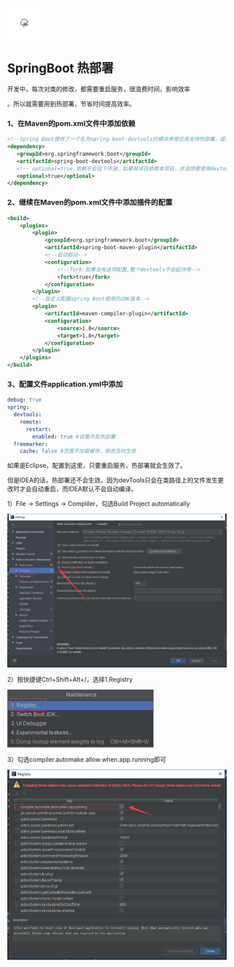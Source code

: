 [<img src="../../index.jpg" width = "80" height = "80"  />](../../首页.md#index)

<h1 id="rebushu">SpringBoot 热部署</h1>

开发中，每次对类的修改，都需要重启服务，很浪费时间，影响效率

。所以就需要用到热部署，节省时间提高效率。

### 1、在Maven的pom.xml文件中添加依赖

```xml
<!--Spring Boot提供了一个名为spring-boot-devtools的模块来使应用支持热部署，提高开发者的开发效率，无需手动重启Spring Boot应用-->
<dependency>
   <groupId>org.springframework.boot</groupId>
   <artifactId>spring-boot-devtools</artifactId>
   <!-- optional=true,依赖不会往下传递，如果有项目依赖本项目，并且想要使用devtools，需要重新引入 -->
   <optional>true</optional>
</dependency>
```

###  2、继续在Maven的pom.xml文件中添加插件的配置

```xml
<build>
	<plugins>
        <plugin>
            <groupId>org.springframework.boot</groupId>
            <artifactId>spring-boot-maven-plugin</artifactId>
            <!--自动启动-->
            <configuration>
                <!--fork:如果没有该项配置,整个devtools不会起作用-->
                <fork>true</fork>
            </configuration>
        </plugin>
        <!--自定义配置spring Boot使用的JDK版本-->
        <plugin>
            <artifactId>maven-compiler-plugin</artifactId>
            <configuration>
                <source>1.8</source>
                <target>1.8</target>
            </configuration>
        </plugin>
    </plugins>
</build>
```

###  3、配置文件application.yml中添加

```yml
debug: true
spring:
  devtools:
    remote:
      restart:
        enabled: true #设置开启热部署
  freemarker:
    cache: false #页面不加载缓存，修改及时生效
```

如果是Eclipse，配置到这里，只要重启服务，热部署就会生效了。

但是IDEA的话，热部署还不会生效，因为devTools只会在类路径上的文件发生更改时才会自动重启，而IDEA默认不会自动编译。

1）File -> Settings -> Compliler，勾选Build Project automatically

![](../img/热部署/热部署001.png)

2）按快捷键Ctrl+Shift+Alt+/，选择1.Registry

![](../img/热部署/热部署002.png)

3）勾选compiler.automake.allow.when.app.running即可

![](../img/热部署/热部署003.png)